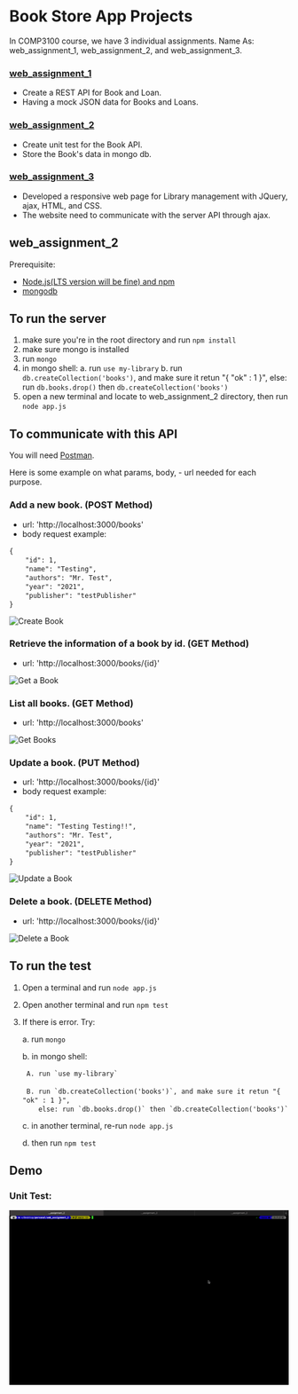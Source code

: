 
# Book Store App Projects 
In COMP3100 course, we have 3 individual assignments. 
Name As: web_assignment_1, web_assignment_2, and web_assignment_3.

### [web_assignment_1](https://github.com/yeeteing/web_assignment_1)
- Create a REST API for Book and Loan.
- Having a mock JSON data for Books and Loans.

### [web_assignment_2](https://github.com/yeeteing/web_assignment_2)
- Create unit test for the Book API.
- Store the Book's data in mongo db.

### [web_assignment_3](https://github.com/yeeteing/web_assignment_3)
- Developed a responsive web page for Library management with JQuery, ajax, HTML, and CSS. 
- The website need to communicate with the server API through ajax.

## web_assignment_2
Prerequisite: 
- [Node.js(LTS version will be fine) and npm](https://docs.npmjs.com/downloading-and-installing-node-js-and-npm#using-a-node-version-manager-to-install-node-js-and-npm)
- [mongodb](https://www.mongodb.com/try/download/community)
## To run the server
1. make sure you're in the root directory and run `npm install`
2. make sure mongo is installed
3. run `mongo`
4. in mongo shell: 
    a. run `use my-library`
    b. run `db.createCollection('books')`, and make sure it retun "{ "ok" : 1 }", 
    else: run `db.books.drop()` then `db.createCollection('books')`
5. open a new terminal and locate to web_assignment_2 directory, then run `node app.js`

## To communicate with this API
You will need [Postman](https://www.postman.com/downloads/).

Here is some example on what params, body, - url needed for each purpose.

### Add a new book. (POST Method)
- url: 'http://localhost:3000/books'
- body request example: 
```
{
    "id": 1,
    "name": "Testing",
    "authors": "Mr. Test",
    "year": "2021",
    "publisher": "testPublisher"
}
```

![Create Book](./readme_assets/CreateBook.gif)
### Retrieve the information of a book by id. (GET Method)
- url: 'http://localhost:3000/books/{id}'

![Get a Book](./readme_assets/GetABook.gif)

### List all books. (GET Method)
- url: 'http://localhost:3000/books'

![Get Books](./readme_assets/GetBooks.gif)

### Update a book. (PUT Method)
- url: 'http://localhost:3000/books/{id}'
- body request example: 
```
{
    "id": 1,
    "name": "Testing Testing!!",
    "authors": "Mr. Test",
    "year": "2021",
    "publisher": "testPublisher"
}
```
![Update a Book](./readme_assets/UpdateBook.gif)

### Delete a book. (DELETE Method)
- url: 'http://localhost:3000/books/{id}'

![Delete a Book](./readme_assets/DeleteBook.gif)


## To run the test
1. Open a terminal and run `node app.js`
2. Open another terminal and run `npm test`
3. If there is error. Try: 

    a. run `mongo`

    b. in mongo shell: 

        A. run `use my-library`

        B. run `db.createCollection('books')`, and make sure it retun "{ "ok" : 1 }", 
           else: run `db.books.drop()` then `db.createCollection('books')`

    c. in another terminal, re-run `node app.js`

    d. then run `npm test`

## Demo
### Unit Test:
![Unit Tests](./readme_assets/Test.gif)